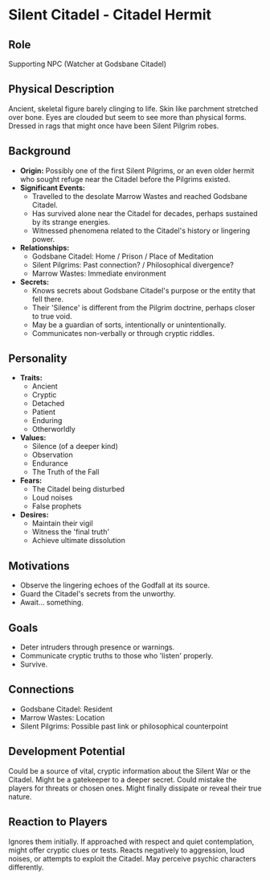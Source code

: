 # Silent Citadel - Citadel Hermit

## Role
Supporting NPC (Watcher at Godsbane Citadel)

## Physical Description
Ancient, skeletal figure barely clinging to life. Skin like parchment stretched over bone. Eyes are clouded but seem to see more than physical forms. Dressed in rags that might once have been Silent Pilgrim robes.

## Background
- **Origin:** Possibly one of the first Silent Pilgrims, or an even older hermit who sought refuge near the Citadel before the Pilgrims existed.
- **Significant Events:**
  - Travelled to the desolate Marrow Wastes and reached Godsbane Citadel.
  - Has survived alone near the Citadel for decades, perhaps sustained by its strange energies.
  - Witnessed phenomena related to the Citadel's history or lingering power.
- **Relationships:**
  - Godsbane Citadel: Home / Prison / Place of Meditation
  - Silent Pilgrims: Past connection? / Philosophical divergence?
  - Marrow Wastes: Immediate environment
- **Secrets:**
  - Knows secrets about Godsbane Citadel's purpose or the entity that fell there.
  - Their 'Silence' is different from the Pilgrim doctrine, perhaps closer to true void.
  - May be a guardian of sorts, intentionally or unintentionally.
  - Communicates non-verbally or through cryptic riddles.

## Personality
- **Traits:**
  - Ancient
  - Cryptic
  - Detached
  - Patient
  - Enduring
  - Otherworldly
- **Values:**
  - Silence (of a deeper kind)
  - Observation
  - Endurance
  - The Truth of the Fall
- **Fears:**
  - The Citadel being disturbed
  - Loud noises
  - False prophets
- **Desires:**
  - Maintain their vigil
  - Witness the 'final truth'
  - Achieve ultimate dissolution

## Motivations
- Observe the lingering echoes of the Godfall at its source.
- Guard the Citadel's secrets from the unworthy.
- Await... something.

## Goals
- Deter intruders through presence or warnings.
- Communicate cryptic truths to those who 'listen' properly.
- Survive.

## Connections
- Godsbane Citadel: Resident
- Marrow Wastes: Location
- Silent Pilgrims: Possible past link or philosophical counterpoint

## Development Potential
Could be a source of vital, cryptic information about the Silent War or the Citadel. Might be a gatekeeper to a deeper secret. Could mistake the players for threats or chosen ones. Might finally dissipate or reveal their true nature.

## Reaction to Players
Ignores them initially. If approached with respect and quiet contemplation, might offer cryptic clues or tests. Reacts negatively to aggression, loud noises, or attempts to exploit the Citadel. May perceive psychic characters differently.
